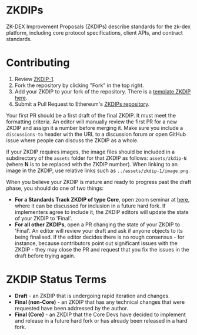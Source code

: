 # ZKDIPs
ZK-DEX Improvement Proposals (ZKDIPs) describe standards for the zk-dex platform, including core protocol specifications, client APIs, and contract standards.

# Contributing

 1. Review [ZKDIP-1](ZKDIPs/zkdip-1.md).
 2. Fork the repository by clicking "Fork" in the top right.
 3. Add your ZKDIP to your fork of the repository. There is a [template ZKDIP here](zkdip-template.md).
 4. Submit a Pull Request to Ethereum's [ZKDIPs repository](https://github.com/Onther-Tech/ZKDIPs).

Your first PR should be a first draft of the final ZKDIP. It must meet the formatting criteria. An editor will manually review the first PR for a new ZKDIP and assign it a number before merging it. Make sure you include a `discussions-to` header with the URL to a discussion forum or open GitHub issue where people can discuss the ZKDIP as a whole.

If your ZKDIP requires images, the image files should be included in a subdirectory of the `assets` folder for that ZKDIP as follows: `assets/zkdip-N` (where **N** is to be replaced with the ZKDIP number). When linking to an image in the ZKDIP, use relative links such as `../assets/zkdip-1/image.png`.

When you believe your ZKDIP is mature and ready to progress past the draft phase, you should do one of two things:

 - **For a Standards Track ZKDIP of type Core**, open zoom seminar at [here](https://calendar.google.com/calendar/embed?src=onther.io_r5sqccaoqrrjfio3nli8bpbk34%40group.calendar.google.com&ctz=Asia%2FSeoul), where it can be discussed for inclusion in a future hard fork. If implementers agree to include it, the ZKDIP editors will update the state of your ZKDIP to 'Final'.
 - **For all other ZKDIPs**, open a PR changing the state of your ZKDIP to 'Final'. An editor will review your draft and ask if anyone objects to its being finalised. If the editor decides there is no rough consensus - for instance, because contributors point out significant issues with the ZKDIP - they may close the PR and request that you fix the issues in the draft before trying again.

# ZKDIP Status Terms

* **Draft** - an ZKDIP that is undergoing rapid iteration and changes.
* **Final (non-Core)** - an ZKDIP that has any technical changes that were requested have been addressed by the author.
* **Final (Core)** - an ZKDIP that the Core Devs have decided to implement and release in a future hard fork or has already been released in a hard fork.
